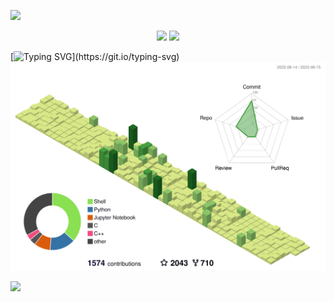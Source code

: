![](assets/Bottom_up.svg)

<p align="center">
    <a href="https://github.com/BEPb/BEPb"><img src="https://img.shields.io/badge/status-updating-brightgreen.svg"></a>
    <a href="https://github.com/python/cpython"><img src="https://img.shields.io/badge/Python-3.10-FF1493.svg"></a>
</p>


[![Typing SVG](https://readme-typing-svg.herokuapp.com?color=%2336BCF7&center=true&vCenter=true&width=600&lines=Hi+there+👋,+I+am+markbunee!;+Welcome+to+My+Profile!;)](https://git.io/typing-svg)
![](./profile-3d-contrib/profile-green-animate.svg)





![](./pic/001.jpg)

